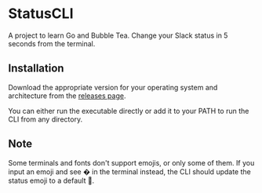 # StatusCLI

A project to learn Go and Bubble Tea. Change your Slack status in 5 seconds from the terminal.



## Installation

Download the appropriate version for your operating system and architecture from the [releases page](https://github.com/Jan-Kur/StatusCLI/releases/latest).

You can either run the executable directly or add it to your PATH to run the CLI from any directory.

## Note

Some terminals and fonts don't support emojis, or only some of them. If you input an emoji and see � in the terminal instead, the CLI should update the status emoji to a default 💬.

